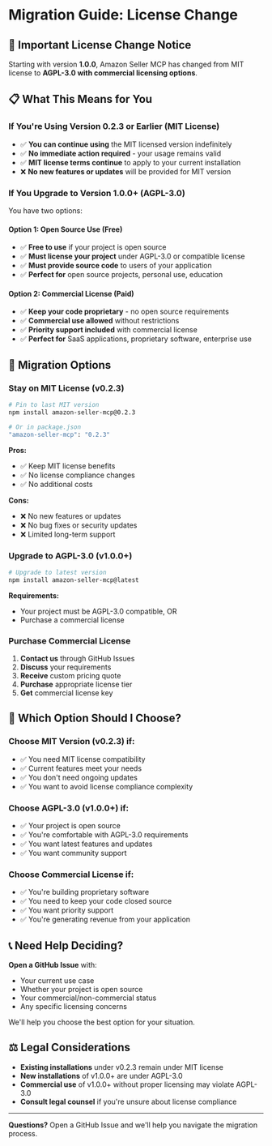 # Migration Guide: License Change

## 🚨 Important License Change Notice

Starting with version **1.0.0**, Amazon Seller MCP has changed from MIT license to **AGPL-3.0 with commercial licensing options**.

## 📋 What This Means for You

### If You're Using Version 0.2.3 or Earlier (MIT License)
- ✅ **You can continue using** the MIT licensed version indefinitely
- ✅ **No immediate action required** - your usage remains valid
- ✅ **MIT license terms continue** to apply to your current installation
- ❌ **No new features or updates** will be provided for MIT version

### If You Upgrade to Version 1.0.0+ (AGPL-3.0)
You have two options:

#### Option 1: Open Source Use (Free)
- ✅ **Free to use** if your project is open source
- ✅ **Must license your project** under AGPL-3.0 or compatible license
- ✅ **Must provide source code** to users of your application
- ✅ **Perfect for** open source projects, personal use, education

#### Option 2: Commercial License (Paid)
- ✅ **Keep your code proprietary** - no open source requirements
- ✅ **Commercial use allowed** without restrictions
- ✅ **Priority support included** with commercial license
- ✅ **Perfect for** SaaS applications, proprietary software, enterprise use

## 🔄 Migration Options

### Stay on MIT License (v0.2.3)
```bash
# Pin to last MIT version
npm install amazon-seller-mcp@0.2.3

# Or in package.json
"amazon-seller-mcp": "0.2.3"
```

**Pros:**
- ✅ Keep MIT license benefits
- ✅ No license compliance changes
- ✅ No additional costs

**Cons:**
- ❌ No new features or updates
- ❌ No bug fixes or security updates
- ❌ Limited long-term support

### Upgrade to AGPL-3.0 (v1.0.0+)
```bash
# Upgrade to latest version
npm install amazon-seller-mcp@latest
```

**Requirements:**
- Your project must be AGPL-3.0 compatible, OR
- Purchase a commercial license

### Purchase Commercial License
1. **Contact us** through GitHub Issues
2. **Discuss** your requirements
3. **Receive** custom pricing quote
4. **Purchase** appropriate license tier
5. **Get** commercial license key

## 🤔 Which Option Should I Choose?

### Choose MIT Version (v0.2.3) if:
- ✅ You need MIT license compatibility
- ✅ Current features meet your needs
- ✅ You don't need ongoing updates
- ✅ You want to avoid license compliance complexity

### Choose AGPL-3.0 (v1.0.0+) if:
- ✅ Your project is open source
- ✅ You're comfortable with AGPL-3.0 requirements
- ✅ You want latest features and updates
- ✅ You want community support

### Choose Commercial License if:
- ✅ You're building proprietary software
- ✅ You need to keep your code closed source
- ✅ You want priority support
- ✅ You're generating revenue from your application

## 📞 Need Help Deciding?

**Open a GitHub Issue** with:
- Your current use case
- Whether your project is open source
- Your commercial/non-commercial status
- Any specific licensing concerns

We'll help you choose the best option for your situation.

## ⚖️ Legal Considerations

- **Existing installations** under v0.2.3 remain under MIT license
- **New installations** of v1.0.0+ are under AGPL-3.0
- **Commercial use** of v1.0.0+ without proper licensing may violate AGPL-3.0
- **Consult legal counsel** if you're unsure about license compliance

---

**Questions?** Open a GitHub Issue and we'll help you navigate the migration process.
